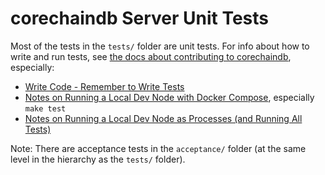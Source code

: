 <!---
Copyright © 2020 Interplanetary Database Association e.V.,
corechaindb and IPDB software contributors.
SPDX-License-Identifier: (Apache-2.0 AND CC-BY-4.0)
Code is Apache-2.0 and docs are CC-BY-4.0
--->

# corechaindb Server Unit Tests

Most of the tests in the `tests/` folder are unit tests. For info about how to write and run tests, see [the docs about contributing to corechaindb](http://docs.corechaindb.com/projects/contributing/en/latest/index.html), especially:

- [Write Code - Remember to Write Tests](http://docs.corechaindb.com/projects/contributing/en/latest/dev-setup-coding-and-contribution-process/write-code.html#remember-to-write-tests)
- [Notes on Running a Local Dev Node with Docker Compose](http://docs.corechaindb.com/projects/contributing/en/latest/dev-setup-coding-and-contribution-process/run-node-with-docker-compose.html), especially `make test`
- [
Notes on Running a Local Dev Node as Processes (and Running All Tests)](http://docs.corechaindb.com/projects/contributing/en/latest/dev-setup-coding-and-contribution-process/run-node-as-processes.html)

Note: There are acceptance tests in the `acceptance/` folder (at the same level in the hierarchy as the `tests/` folder).
